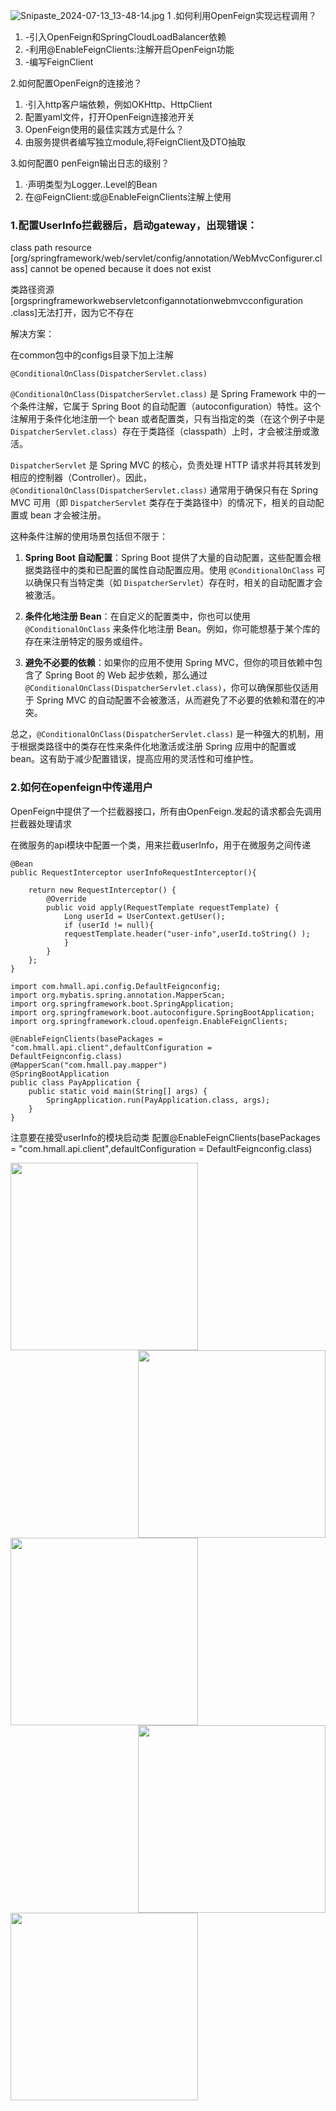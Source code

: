 ![Snipaste_2024-07-13_13-48-14.jpg](https://img.picui.cn/free/2024/07/13/66921497468ce.jpg)
1 .如何利用OpenFeign实现远程调用？

1. -引入OpenFeign和SpringCloudLoadBalancer依赖
2. -利用@EnableFeignClients:注解开启OpenFeign功能
3. -编写FeignClient

2.如何配置OpenFeign的连接池？

1. ·引入http客户端依赖，例如OKHttp、HttpClient
2. 配置yaml文件，打开OpenFeign连接池开关
3. OpenFeign使用的最佳实践方式是什么？
4. 由服务提供者编写独立module,将FeignClient及DTO抽取

3.如何配置0 penFeign输出日志的级别？

1. ·声明类型为Logger..Level的Bean
2. 在@FeignClient:或@EnableFeignClients注解上使用

### 1.配置UserInfo拦截器后，启动gateway，出现错误：

class path resource [org/springframework/web/servlet/config/annotation/WebMvcConfigurer.class] cannot be opened because it does not exist

类路径资源[orgspringframeworkwebservletconfigannotationwebmvcconfiguration .class]无法打开，因为它不存在



解决方案：

在common包中的configs目录下加上注解

```
@ConditionalOnClass(DispatcherServlet.class)
```

`@ConditionalOnClass(DispatcherServlet.class)` 是 Spring Framework 中的一个条件注解，它属于 Spring Boot 的自动配置（autoconfiguration）特性。这个注解用于条件化地注册一个 bean 或者配置类，只有当指定的类（在这个例子中是 `DispatcherServlet.class`）存在于类路径（classpath）上时，才会被注册或激活。

`DispatcherServlet` 是 Spring MVC 的核心，负责处理 HTTP 请求并将其转发到相应的控制器（Controller）。因此，`@ConditionalOnClass(DispatcherServlet.class)` 通常用于确保只有在 Spring MVC 可用（即 `DispatcherServlet` 类存在于类路径中）的情况下，相关的自动配置或 bean 才会被注册。

这种条件注解的使用场景包括但不限于：

1. **Spring Boot 自动配置**：Spring Boot 提供了大量的自动配置，这些配置会根据类路径中的类和已配置的属性自动配置应用。使用 `@ConditionalOnClass` 可以确保只有当特定类（如 `DispatcherServlet`）存在时，相关的自动配置才会被激活。

2. **条件化地注册 Bean**：在自定义的配置类中，你也可以使用 `@ConditionalOnClass` 来条件化地注册 Bean。例如，你可能想基于某个库的存在来注册特定的服务或组件。

3. **避免不必要的依赖**：如果你的应用不使用 Spring MVC，但你的项目依赖中包含了 Spring Boot 的 Web 起步依赖，那么通过 `@ConditionalOnClass(DispatcherServlet.class)`，你可以确保那些仅适用于 Spring MVC 的自动配置不会被激活，从而避免了不必要的依赖和潜在的冲突。

总之，`@ConditionalOnClass(DispatcherServlet.class)` 是一种强大的机制，用于根据类路径中的类存在性来条件化地激活或注册 Spring 应用中的配置或 bean。这有助于减少配置错误，提高应用的灵活性和可维护性。



### 2.如何在openfeign中传递用户

OpenFeign中提供了一个拦截器接口，所有由OpenFeign.发起的请求都会先调用拦截器处理请求



在微服务的api模块中配置一个类，用来拦截userInfo，用于在微服务之间传递

```
@Bean
public RequestInterceptor userInfoRequestInterceptor(){

    return new RequestInterceptor() {
        @Override
        public void apply(RequestTemplate requestTemplate) {
            Long userId = UserContext.getUser();
            if (userId != null){
            requestTemplate.header("user-info",userId.toString() );
            }
        }
    };
}
```

```
import com.hmall.api.config.DefaultFeignconfig;
import org.mybatis.spring.annotation.MapperScan;
import org.springframework.boot.SpringApplication;
import org.springframework.boot.autoconfigure.SpringBootApplication;
import org.springframework.cloud.openfeign.EnableFeignClients;

@EnableFeignClients(basePackages = "com.hmall.api.client",defaultConfiguration = DefaultFeignconfig.class)
@MapperScan("com.hmall.pay.mapper")
@SpringBootApplication
public class PayApplication {
    public static void main(String[] args) {
        SpringApplication.run(PayApplication.class, args);
    }
}
```
注意要在接受userInfo的模块启动类
配置@EnableFeignClients(basePackages = "com.hmall.api.client",defaultConfiguration = DefaultFeignconfig.class)

<img align="left" width="300px" src="https://img.picui.cn/free/2024/07/13/669280db7ad25.jpg" />
<img align="right" width="300px" src="https://img.picui.cn/free/2024/07/13/669280db4bd7c.jpg" />
<img align="left" width="300px" src="https://img.picui.cn/free/2024/07/13/669280db6cf02.jpg" />
<img align="right" width="300px" src="https://img.picui.cn/free/2024/07/13/669280db7b239.jpg" />
<img align="center" width="300px" src="https://img.picui.cn/free/2024/07/13/669280dba6e7c.jpg" />

